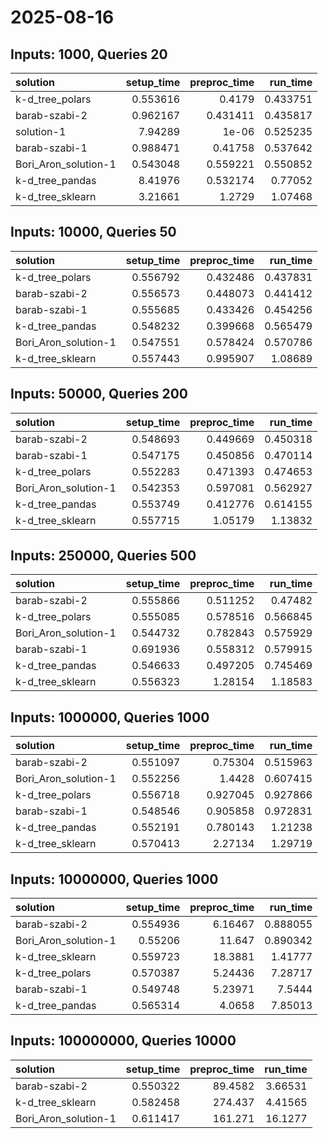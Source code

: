 # 2025-08-16

## Inputs: 1000, Queries 20

| solution             |   setup_time |   preproc_time |   run_time |
|:---------------------|-------------:|---------------:|-----------:|
| k-d_tree_polars      |     0.553616 |       0.4179   |   0.433751 |
| barab-szabi-2        |     0.962167 |       0.431411 |   0.435817 |
| solution-1           |     7.94289  |       1e-06    |   0.525235 |
| barab-szabi-1        |     0.988471 |       0.41758  |   0.537642 |
| Bori_Aron_solution-1 |     0.543048 |       0.559221 |   0.550852 |
| k-d_tree_pandas      |     8.41976  |       0.532174 |   0.77052  |
| k-d_tree_sklearn     |     3.21661  |       1.2729   |   1.07468  |

## Inputs: 10000, Queries 50

| solution             |   setup_time |   preproc_time |   run_time |
|:---------------------|-------------:|---------------:|-----------:|
| k-d_tree_polars      |     0.556792 |       0.432486 |   0.437831 |
| barab-szabi-2        |     0.556573 |       0.448073 |   0.441412 |
| barab-szabi-1        |     0.555685 |       0.433426 |   0.454256 |
| k-d_tree_pandas      |     0.548232 |       0.399668 |   0.565479 |
| Bori_Aron_solution-1 |     0.547551 |       0.578424 |   0.570786 |
| k-d_tree_sklearn     |     0.557443 |       0.995907 |   1.08689  |

## Inputs: 50000, Queries 200

| solution             |   setup_time |   preproc_time |   run_time |
|:---------------------|-------------:|---------------:|-----------:|
| barab-szabi-2        |     0.548693 |       0.449669 |   0.450318 |
| barab-szabi-1        |     0.547175 |       0.450856 |   0.470114 |
| k-d_tree_polars      |     0.552283 |       0.471393 |   0.474653 |
| Bori_Aron_solution-1 |     0.542353 |       0.597081 |   0.562927 |
| k-d_tree_pandas      |     0.553749 |       0.412776 |   0.614155 |
| k-d_tree_sklearn     |     0.557715 |       1.05179  |   1.13832  |

## Inputs: 250000, Queries 500

| solution             |   setup_time |   preproc_time |   run_time |
|:---------------------|-------------:|---------------:|-----------:|
| barab-szabi-2        |     0.555866 |       0.511252 |   0.47482  |
| k-d_tree_polars      |     0.555085 |       0.578516 |   0.566845 |
| Bori_Aron_solution-1 |     0.544732 |       0.782843 |   0.575929 |
| barab-szabi-1        |     0.691936 |       0.558312 |   0.579915 |
| k-d_tree_pandas      |     0.546633 |       0.497205 |   0.745469 |
| k-d_tree_sklearn     |     0.556323 |       1.28154  |   1.18583  |

## Inputs: 1000000, Queries 1000

| solution             |   setup_time |   preproc_time |   run_time |
|:---------------------|-------------:|---------------:|-----------:|
| barab-szabi-2        |     0.551097 |       0.75304  |   0.515963 |
| Bori_Aron_solution-1 |     0.552256 |       1.4428   |   0.607415 |
| k-d_tree_polars      |     0.556718 |       0.927045 |   0.927866 |
| barab-szabi-1        |     0.548546 |       0.905858 |   0.972831 |
| k-d_tree_pandas      |     0.552191 |       0.780143 |   1.21238  |
| k-d_tree_sklearn     |     0.570413 |       2.27134  |   1.29719  |

## Inputs: 10000000, Queries 1000

| solution             |   setup_time |   preproc_time |   run_time |
|:---------------------|-------------:|---------------:|-----------:|
| barab-szabi-2        |     0.554936 |        6.16467 |   0.888055 |
| Bori_Aron_solution-1 |     0.55206  |       11.647   |   0.890342 |
| k-d_tree_sklearn     |     0.559723 |       18.3881  |   1.41777  |
| k-d_tree_polars      |     0.570387 |        5.24436 |   7.28717  |
| barab-szabi-1        |     0.549748 |        5.23971 |   7.5444   |
| k-d_tree_pandas      |     0.565314 |        4.0658  |   7.85013  |

## Inputs: 100000000, Queries 10000

| solution             |   setup_time |   preproc_time |   run_time |
|:---------------------|-------------:|---------------:|-----------:|
| barab-szabi-2        |     0.550322 |        89.4582 |    3.66531 |
| k-d_tree_sklearn     |     0.582458 |       274.437  |    4.41565 |
| Bori_Aron_solution-1 |     0.611417 |       161.271  |   16.1277  |